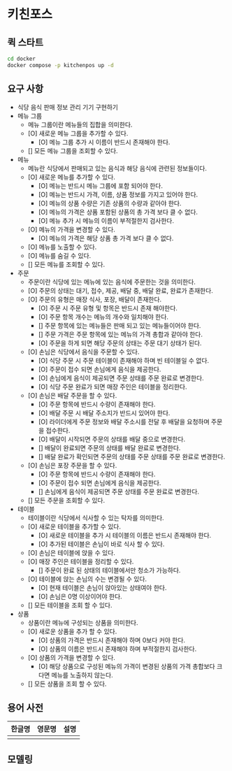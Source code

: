 # 키친포스

## 퀵 스타트

```sh
cd docker
docker compose -p kitchenpos up -d
```

## 요구 사항
- 식당 음식 판매 정보 관리 기기 구현하기
- 메뉴 그룹
  - 메뉴 그룹이란 메뉴들의 집합을 의미한다.
  - [O] 새로운 메뉴 그룹을 추가할 수 있다.
    - [O] 메뉴 그룹 추가 시 이름이 반드시 존재해야 한다.
  - [] 모든 메뉴 그룹을 조회할 수 있다.
- 메뉴
  - 메뉴란 식당에서 판매되고 있는 음식과 해당 음식에 관련된 정보들이다.
  - [O] 새로운 메뉴를 추가할 수 있다.
    - [O] 메뉴는 반드시 메뉴 그룹에 포함 되어야 한다.
    - [O] 메뉴는 반드시 가격, 이름, 상품 정보를 가지고 있어야 한다.
    - [O] 메뉴의 상품 수량은 기존 상품의 수량과 같아야 한다.
    - [O] 메뉴의 가격은 상품 포함된 상품의 총 가격 보다 클 수 없다.
    - [O] 메뉴 추가 시 메뉴의 이름이 부적절한지 검사한다.
  - [O] 메뉴의 가격을 변경할 수 있다.
    - [O] 메뉴의 가격은 해당 상품 총 가격 보다 클 수 없다.
  - [O] 메뉴를 노출할 수 있다.
  - [O] 메뉴를 숨길 수 있다.
  - [] 모든 메뉴를 조회할 수 있다.
- 주문
  - 주문이란 식당에 있는 메뉴에 있는 음식에 주문한는 것을 의미한다.
  - [O] 주문의 상태는 대기, 접수, 제공, 배달 중, 배달 완료, 완료가 존재한다.
  - [O] 주문의 유형은 매장 식사, 포장, 배달이 존재한다.
    - [O] 주문 시 주문 유형 및 항목은 반드시 존재 해야한다. 
    - [O] 주문 항목 개수는 메뉴의 개수와 일치해야 한다.
    - [] 주문 항목에 있는 메뉴들은 판매 되고 있는 메뉴들이어야 한다.
    - [] 주문 가격은 주문 항목에 있는 메뉴의 가격 총합과 같아야 한다.
    - [O] 주문을 하게 되면 해당 주문의 상태는 주문 대기 상태가 된다.
  - [O] 손님은 식당에서 음식을 주문할 수 있다.
    - [O] 식당 주문 시 주문 테이블이 존재해야 하며 빈 테이블일 수 없다.
    - [O] 주문이 접수 되면 손님에게 음식을 제공한다.
    - [O] 손님에게 음식이 제공되면 주문 상태를 주문 완료로 변경한다.
    - [O] 식당 주문 완료가 되면 매장 주인은 테이블을 정리한다.
  - [O] 손님은 배달 주문을 할 수 있다.
    - [O] 주문 항목에 반드시 수량이 존재해야 한다.  
    - [O] 배달 주문 시 배달 주소지가 반드시 있어야 한다.
    - [O] 라이더에게 주문 정보와 배달 주소시를 전달 후 배달을 요청하며 주문을 접수한다.
    - [O] 배달이 시작되면 주문의 상태를 배달 중으로 변경한다.
    - [] 배달이 완료되면 주문의 상태를 배달 완료로 변경한다.
    - [] 배달 완료가 확인되면 주문의 상태를 주문 상태를 주문 완료로 변경한다.
  - [O] 손님은 포장 주문을 할 수 있다.
    - [O] 주문 항목에 반드시 수량이 존재해야 한다.
    - [O] 주문이 접수 되면 손님에게 음식을 제공한다.
    - [] 손님에게 음식이 제공되면 주문 상태를 주문 완료로 변경한다.
  - [] 모든 주문을 조회할 수 있다.
- 테이블
  - 테이블이란 식당에서 식사할 수 있는 탁자를 의미한다.
  - [O] 새로운 테이블을 추가할 수 있다.
    - [O] 새로운 테이블을 추가 시 테이블의 이름은 반드시 존재해야 한다.
    - [O] 추가된 테이블은 손님이 바로 식사 할 수 있다.
  - [O] 손님은 테이블에 앉을 수 있다.
  - [O] 매장 주인은 테이블을 정리할 수 있다.
    - [] 주문이 완료 된 상태의 테이블에서만 청소가 가능하다.
  - [O] 테이블에 앉는 손님의 수는 변경될 수 있다.
    - [O] 현재 테이블은 손님이 앉아있는 상태여야 한다.
    - [O] 손님은 0명 이상이어야 한다.
  - [] 모든 테이블을 조회 할 수 있다.
- 상품
  - 상품이란 메뉴에 구성되는 상품을 의미한다.
  - [O] 새로운 상품을 추가 할 수 있다.
    - [O] 상품의 가격은 반드시 존재해야 하며 0보다 커야 한다.
    - [O] 상품의 이름은 반드시 존재해야 하며 부적절한지 검사한다.
  - [O] 상품의 가격을 변경할 수 있다.
    - [O] 해당 상품으로 구성된 메뉴의 가격이 변경된 상품의 가격 총합보다 크다면 메뉴를 노출하지 않는다.
  - [] 모든 상품을 조회 할 수 있다.

## 용어 사전

| 한글명 | 영문명 | 설명 |
| --- | --- | --- |
|  |  |  |

## 모델링
